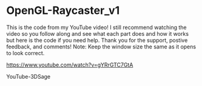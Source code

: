 # OpenGL-Raycaster_v1

This is the code from my YouTube video!
I still recommend watching the video so you follow along and see what each part does and how it works but here is the code if you need help. Thank you for the support, postive feedback, and comments!
Note: Keep the window size the same as it opens to look correct.

https://www.youtube.com/watch?v=gYRrGTC7GtA

YouTube-3DSage

